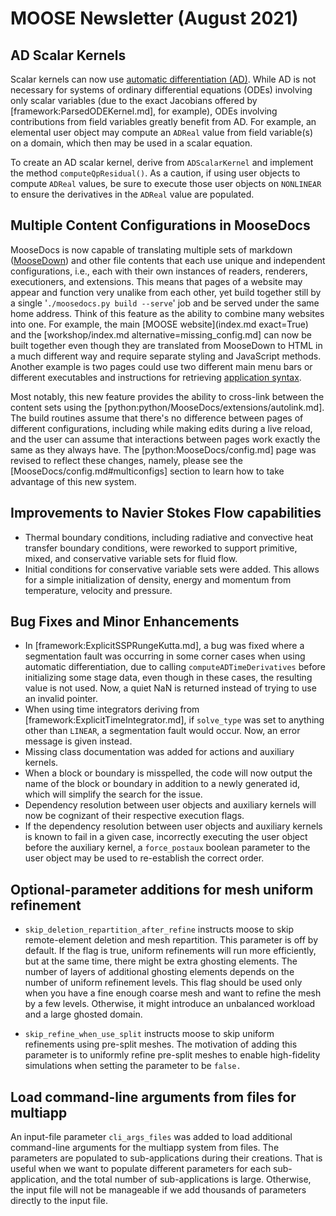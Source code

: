 # MOOSE Newsletter (August 2021)

## AD Scalar Kernels

Scalar kernels can now use [automatic differentiation (AD)](framework:automatic_differentiation/index.md).
While AD is not necessary for systems of ordinary differential equations (ODEs)
involving only scalar variables (due to the exact Jacobians offered by
[framework:ParsedODEKernel.md], for example), ODEs involving contributions from field
variables greatly benefit from AD. For example, an elemental user object may
compute an `ADReal` value from field variable(s) on a domain, which then may
be used in a scalar equation.

To create an AD scalar kernel, derive from `ADScalarKernel` and implement the
method `computeQpResidual()`. As a caution, if using user objects to compute
`ADReal` values, be sure to execute those user objects on `NONLINEAR` to
ensure the derivatives in the `ADReal` value are populated.

## Multiple Content Configurations in MooseDocs

MooseDocs is now capable of translating multiple sets of markdown
([MooseDown](python:MooseDocs/specification.md)) and other file contents that each use unique and
independent configurations, i.e., each with their own instances of readers, renderers, executioners,
and extensions. This means that pages of a website may appear and function very unalike from each
other, yet build together still by a single '`./moosedocs.py build --serve`' job and be served under
the same home address. Think of this feature as the ability to combine many websites into one. For
example, the main [MOOSE website](index.md exact=True) and the
[workshop/index.md alternative=missing_config.md] can now be built together even though they are
translated from MooseDown to HTML in a much different way and require separate styling and
JavaScript methods. Another example is two pages could use two different main menu bars or different
executables and instructions for retrieving [application syntax](python:MooseDocs/extensions/appsyntax.md).

Most notably, this new feature provides the ability to cross-link between the content sets using the
[python:python/MooseDocs/extensions/autolink.md]. The build routines assume that there's no difference
between pages of different configurations, including while making edits during a live reload, and
the user can assume that interactions between pages work exactly the same as they always have. The
[python:MooseDocs/config.md] page was revised to reflect these changes, namely, please see the
[MooseDocs/config.md#multiconfigs] section to learn how to take advantage of this new system.

## Improvements to Navier Stokes Flow capabilities

- Thermal boundary conditions, including radiative and convective heat transfer boundary conditions,
  were reworked to support primitive, mixed, and conservative variable sets for fluid flow.
- Initial conditions for conservative variable sets were added. This allows for a simple initialization of
  density, energy and momentum from temperature, velocity and pressure.

## Bug Fixes and Minor Enhancements

- In [framework:ExplicitSSPRungeKutta.md], a bug was fixed where a segmentation fault was
  occurring in some corner cases when using automatic differentiation, due to
  calling `computeADTimeDerivatives` before initializing some stage data, even
  though in these cases, the resulting value is not used. Now, a quiet NaN is
  returned instead of trying to use an invalid pointer.
- When using time integrators deriving from [framework:ExplicitTimeIntegrator.md], if
  `solve_type` was set to anything other than `LINEAR`, a segmentation fault
  would occur. Now, an error message is given instead.
- Missing class documentation was added for actions and auxiliary kernels.
- When a block or boundary is misspelled, the code will now output the name of the
  block or boundary in addition to a newly generated id, which will simplify the
  search for the issue.
- Dependency resolution between user objects and auxiliary kernels will now be cognizant
  of their respective execution flags.
- If the dependency resolution between user objects and auxiliary kernels is known to fail in a given case,
  incorrectly executing the user object before the auxiliary kernel,
  a `force_postaux` boolean parameter to the user object may be used to re-establish the correct order.


## Optional-parameter additions for mesh uniform refinement

- `skip_deletion_repartition_after_refine` instructs moose to skip remote-element deletion and mesh repartition.
  This parameter is off by default. If the flag is true, uniform refinements will run more efficiently,
  but at the same time, there might be extra ghosting elements. The number of layers of additional ghosting
  elements depends on the number of uniform refinement levels. This flag should be used
  only when you have a fine enough coarse mesh and want to refine the mesh by a few
  levels. Otherwise, it might introduce an unbalanced workload and a large ghosted domain.

- `skip_refine_when_use_split` instructs moose to skip uniform refinements using pre-split meshes.
  The motivation of adding this parameter is to uniformly refine pre-split meshes to enable
  high-fidelity simulations when setting the parameter to be `false.`

## Load command-line arguments from files for multiapp

An input-file parameter `cli_args_files` was added to load additional command-line
arguments for the multiapp system from files.  The parameters are populated to sub-applications
during their creations.  That is useful when we want to populate different parameters
for each sub-application, and the total number of sub-applications is large. Otherwise,
the input file will not be manageable if we add thousands of parameters directly
to the input file.
